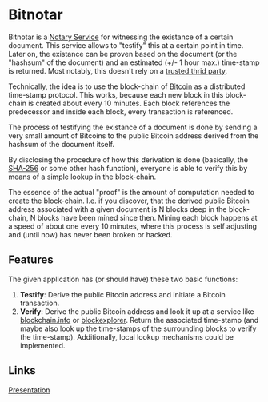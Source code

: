 Bitnotar
========

Bitnotar is a [Notary Service](http://en.wikipedia.org/wiki/Notary) 
for witnessing the existance of a certain document.
This service allows to "testify" this at a certain point in time.
Later on, the existance can be proven based on the document
(or the "hashsum" of the document) and an estimated (+/- 1 hour max.)
time-stamp is returned.
Most notably, this doesn't rely on a [trusted thrid party](http://en.wikipedia.org/wiki/Trusted_Third_party).

Technically, the idea is to use the block-chain of [Bitcoin](http://bitcoin.org)
as a distributed time-stamp protocol. This works, because each new block
in this block-chain is created about every 10 minutes.
Each block references the predecessor and inside each block, every
transaction is referenced.

The process of testifying the existance of a document is done by sending a
very small amount of Bitcoins to the public Bitcoin address derived from the
hashsum of the document itself.

By disclosing the procedure of how this derivation is done (basically, the
[SHA-256](http://en.wikipedia.org/wiki/Sha-256) or some other hash function),
everyone is able to verify this by means of a simple lookup in the block-chain.

The essence of the actual "proof" is the amount of computation needed to create
the block-chain. I.e. if you discover, that the derived public Bitcoin address
associated with a given document is N blocks deep in the block-chain, N
blocks have been mined since then. Mining each block happens at a speed of
about one every 10 minutes, where this process is self adjusting and (until now)
has never been broken or hacked.

Features
--------

The given application has (or should have) these two basic functions:

1. **Testify**: Derive the public Bitcoin address and initiate a Bitcoin transaction.
2. **Verify**: Derive the public Bitcoin address and look it up at a service like
   [blockchain.info](http://blockchain.info) or [blockexplorer](http://blockexplorer.com).
   Return the associated time-stamp (and maybe also look up the time-stamps of the surrounding blocks
   to verify the time-stamp). Additionally, local lookup mechanisms could be implemented.

Links
-----

[Presentation](https://docs.google.com/presentation/pub?id=1qS8zFR5TLxRtVAV6qzBOTHMy4_wlWh69t_FQMTmpg48&start=false&loop=false&delayms=3000)
